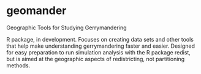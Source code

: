 # geomander
Geographic Tools for Studying Gerrymandering

R package, in development. Focuses on creating data sets and other tools that help make understanding gerrymandering faster and easier. Designed for easy preparation to run simulation analysis with the R package redist, but is aimed at the geographic aspects of redistricting, not partitioning methods.
